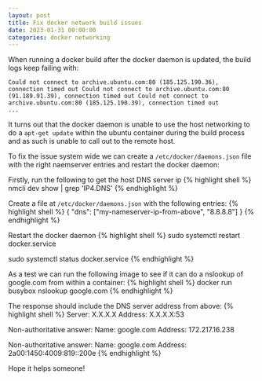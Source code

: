 ```yaml
---
layout: post
title: Fix docker network build issues
date: 2023-01-31 00:00:00
categories: docker networking
---
```


When running a docker build after the docker daemon is updated, the build logs keep failing with:

```
Could not connect to archive.ubuntu.com:80 (185.125.190.36), connection timed out Could not connect to archive.ubuntu.com:80 (91.189.91.39), connection timed out Could not connect to archive.ubuntu.com:80 (185.125.190.39), connection timed out
...
```

It turns out that the docker daemon is unable to use the host networking to do a `apt-get update` within the ubuntu container during the build process and as such is unable to call out to the remote host.

To fix the issue system wide we can create a `/etc/docker/daemons.json` file with the right naemserver entries and restart the docker daemon:

Firstly, run the following to get the host DNS server ip
{% highlight shell %}
nmcli dev show | grep 'IP4.DNS'
{% endhighlight %}

Create a file at `/etc/docker/daemons.json` with the following entries:
{% highlight shell %}
{
	"dns": ["my-nameserver-ip-from-above", "8.8.8.8"]
}
{% endhighlight %}

Restart the docker daemon
{% highlight shell %}
sudo systemctl restart docker.service

sudo systemctl status docker.service
{% endhighlight %}

As a test we can run the following image to see if it can do a nslookup of google.com from within a container:
{% highlight shell %}
docker run busybox nslookup google.com
{% endhighlight %}

The response should include the DNS server address from above:
{% highlight shell %}
Server:		X.X.X.X
Address:	X.X.X.X:53

Non-authoritative answer:
Name:	google.com
Address: 172.217.16.238

Non-authoritative answer:
Name:	google.com
Address: 2a00:1450:4009:819::200e
{% endhighlight %}

Hope it helps someone!